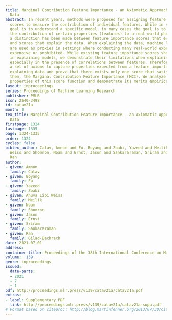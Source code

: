 ```yaml
---
title: Marginal Contribution Feature Importance - an Axiomatic Approach for Explaining
  Data
abstract: In recent years, methods were proposed for assigning feature importance
  scores to measure the contribution of individual features. While in some cases the
  goal is to understand a specific model, in many cases the goal is to understand
  the contribution of certain properties (features) to a real-world phenomenon. Thus,
  a distinction has been made between feature importance scores that explain a model
  and scores that explain the data. When explaining the data, machine learning models
  are used as proxies in settings where conducting many real-world experiments is
  expensive or prohibited. While existing feature importance scores show great success
  in explaining models, we demonstrate their limitations when explaining the data,
  especially in the presence of correlations between features. Therefore, we develop
  a set of axioms to capture properties expected from a feature importance score when
  explaining data and prove that there exists only one score that satisfies all of
  them, the Marginal Contribution Feature Importance (MCI). We analyze the theoretical
  properties of this score function and demonstrate its merits empirically.
layout: inproceedings
series: Proceedings of Machine Learning Research
publisher: PMLR
issn: 2640-3498
id: catav21a
month: 0
tex_title: Marginal Contribution Feature Importance - an Axiomatic Approach for Explaining
  Data
firstpage: 1324
lastpage: 1335
page: 1324-1335
order: 1324
cycles: false
bibtex_author: Catav, Amnon and Fu, Boyang and Zoabi, Yazeed and Meilik, Ahuva Libi
  Weiss and Shomron, Noam and Ernst, Jason and Sankararaman, Sriram and Gilad-Bachrach,
  Ran
author:
- given: Amnon
  family: Catav
- given: Boyang
  family: Fu
- given: Yazeed
  family: Zoabi
- given: Ahuva Libi Weiss
  family: Meilik
- given: Noam
  family: Shomron
- given: Jason
  family: Ernst
- given: Sriram
  family: Sankararaman
- given: Ran
  family: Gilad-Bachrach
date: 2021-07-01
address:
container-title: Proceedings of the 38th International Conference on Machine Learning
volume: '139'
genre: inproceedings
issued:
  date-parts:
  - 2021
  - 7
  - 1
pdf: http://proceedings.mlr.press/v139/catav21a/catav21a.pdf
extras:
- label: Supplementary PDF
  link: http://proceedings.mlr.press/v139/catav21a/catav21a-supp.pdf
# Format based on citeproc: http://blog.martinfenner.org/2013/07/30/citeproc-yaml-for-bibliographies/
---
```

